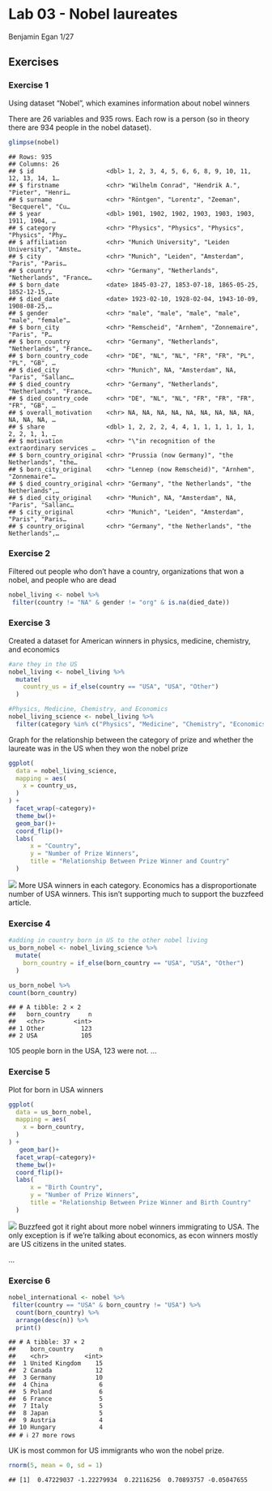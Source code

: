 Lab 03 - Nobel laureates
================
Benjamin Egan
1/27

## Exercises

### Exercise 1

Using dataset “Nobel”, which examines information about nobel winners

There are 26 variables and 935 rows. Each row is a person (so in theory
there are 934 people in the nobel dataset).

``` r
glimpse(nobel)
```

    ## Rows: 935
    ## Columns: 26
    ## $ id                    <dbl> 1, 2, 3, 4, 5, 6, 6, 8, 9, 10, 11, 12, 13, 14, 1…
    ## $ firstname             <chr> "Wilhelm Conrad", "Hendrik A.", "Pieter", "Henri…
    ## $ surname               <chr> "Röntgen", "Lorentz", "Zeeman", "Becquerel", "Cu…
    ## $ year                  <dbl> 1901, 1902, 1902, 1903, 1903, 1903, 1911, 1904, …
    ## $ category              <chr> "Physics", "Physics", "Physics", "Physics", "Phy…
    ## $ affiliation           <chr> "Munich University", "Leiden University", "Amste…
    ## $ city                  <chr> "Munich", "Leiden", "Amsterdam", "Paris", "Paris…
    ## $ country               <chr> "Germany", "Netherlands", "Netherlands", "France…
    ## $ born_date             <date> 1845-03-27, 1853-07-18, 1865-05-25, 1852-12-15,…
    ## $ died_date             <date> 1923-02-10, 1928-02-04, 1943-10-09, 1908-08-25,…
    ## $ gender                <chr> "male", "male", "male", "male", "male", "female"…
    ## $ born_city             <chr> "Remscheid", "Arnhem", "Zonnemaire", "Paris", "P…
    ## $ born_country          <chr> "Germany", "Netherlands", "Netherlands", "France…
    ## $ born_country_code     <chr> "DE", "NL", "NL", "FR", "FR", "PL", "PL", "GB", …
    ## $ died_city             <chr> "Munich", NA, "Amsterdam", NA, "Paris", "Sallanc…
    ## $ died_country          <chr> "Germany", "Netherlands", "Netherlands", "France…
    ## $ died_country_code     <chr> "DE", "NL", "NL", "FR", "FR", "FR", "FR", "GB", …
    ## $ overall_motivation    <chr> NA, NA, NA, NA, NA, NA, NA, NA, NA, NA, NA, NA, …
    ## $ share                 <dbl> 1, 2, 2, 2, 4, 4, 1, 1, 1, 1, 1, 1, 2, 2, 1, 1, …
    ## $ motivation            <chr> "\"in recognition of the extraordinary services …
    ## $ born_country_original <chr> "Prussia (now Germany)", "the Netherlands", "the…
    ## $ born_city_original    <chr> "Lennep (now Remscheid)", "Arnhem", "Zonnemaire"…
    ## $ died_country_original <chr> "Germany", "the Netherlands", "the Netherlands",…
    ## $ died_city_original    <chr> "Munich", NA, "Amsterdam", NA, "Paris", "Sallanc…
    ## $ city_original         <chr> "Munich", "Leiden", "Amsterdam", "Paris", "Paris…
    ## $ country_original      <chr> "Germany", "the Netherlands", "the Netherlands",…

### Exercise 2

Filtered out people who don’t have a country, organizations that won a
nobel, and people who are dead

``` r
nobel_living <- nobel %>%
 filter(country != "NA" & gender != "org" & is.na(died_date))
```

### Exercise 3

Created a dataset for American winners in physics, medicine, chemistry,
and economics

``` r
#are they in the US
nobel_living <- nobel_living %>%
  mutate(
    country_us = if_else(country == "USA", "USA", "Other")
  )

#Physics, Medicine, Chemistry, and Economics
nobel_living_science <- nobel_living %>%
  filter(category %in% c("Physics", "Medicine", "Chemistry", "Economics"))
```

Graph for the relationship between the category of prize and whether the
laureate was in the US when they won the nobel prize

``` r
ggplot(
  data = nobel_living_science,
  mapping = aes(
    x = country_us,
  )
) +
  facet_wrap(~category)+
  theme_bw()+
  geom_bar()+
  coord_flip()+
  labs(
      x = "Country",
      y = "Number of Prize Winners",
      title = "Relationship Between Prize Winner and Country"
  )
```

![](lab-03_files/figure-gfm/visual%20plot-1.png)<!-- --> More USA
winners in each category. Economics has a disproportionate number of USA
winners. This isn’t supporting much to support the buzzfeed article.

### Exercise 4

``` r
#adding in country born in US to the other nobel living
us_born_nobel <- nobel_living_science %>%
  mutate(
    born_country = if_else(born_country == "USA", "USA", "Other")
  )

us_born_nobel %>%
count(born_country)
```

    ## # A tibble: 2 × 2
    ##   born_country     n
    ##   <chr>        <int>
    ## 1 Other          123
    ## 2 USA            105

105 people born in the USA, 123 were not. …

### Exercise 5

Plot for born in USA winners

``` r
ggplot(
  data = us_born_nobel,
  mapping = aes(
    x = born_country,
  )
) +
   geom_bar()+
  facet_wrap(~category)+
  theme_bw()+
  coord_flip()+
  labs(
      x = "Birth Country",
      y = "Number of Prize Winners",
      title = "Relationship Between Prize Winner and Birth Country"
  )
```

![](lab-03_files/figure-gfm/born%20in%20USA-1.png)<!-- --> Buzzfeed got
it right about more nobel winners immigrating to USA. The only exception
is if we’re talking about economics, as econ winners mostly are US
citizens in the united states.

…

### Exercise 6

``` r
nobel_international <- nobel %>%
 filter(country == "USA" & born_country != "USA") %>%
  count(born_country) %>%
  arrange(desc(n)) %>%
  print()
```

    ## # A tibble: 37 × 2
    ##    born_country       n
    ##    <chr>          <int>
    ##  1 United Kingdom    15
    ##  2 Canada            12
    ##  3 Germany           10
    ##  4 China              6
    ##  5 Poland             6
    ##  6 France             5
    ##  7 Italy              5
    ##  8 Japan              5
    ##  9 Austria            4
    ## 10 Hungary            4
    ## # ℹ 27 more rows

UK is most common for US immigrants who won the nobel prize.

``` r
rnorm(5, mean = 0, sd = 1)
```

    ## [1]  0.47229037 -1.22279934  0.22116256  0.70893757 -0.05047655
